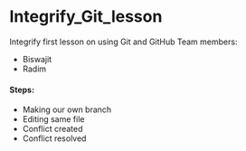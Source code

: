 # Integrify_Git_lesson
Integrify first lesson on using Git and GitHub
Team members:
- Biswajit
- Radim 

#### Steps:

* Making our own branch
* Editing same file
* Conflict created
* Conflict resolved
